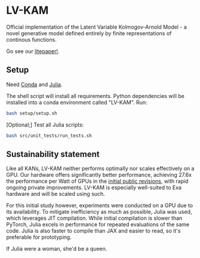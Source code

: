 # LV-KAM
Official implementation of the Latent Variable Kolmogov-Arnold Model -  a novel generative model defined entirely by finite representations of continous functions.

Go see our [litepaper!](https://exalaboratories.com/litepaper).

## Setup

Need [Conda](https://docs.conda.io/projects/conda/en/latest/user-guide/install/index.html) and [Julia](https://github.com/JuliaLang/juliaup).

The shell script will install all requirements. Python dependencies will be installed into a conda environment called "LV-KAM". Run:

```bash
bash setup/setup.sh
```

[Optional;] Test all Julia scripts:

```bash
bash src/unit_tests/run_tests.sh
```

## Sustainability statement

Like all KANs, LV-KAM neither performs optimally nor scales effectively on a GPU. Our hardware offers significantly better performance, achieving 27.6x the performance per Watt of GPUs in the [initial public revisions](https://exalaboratories.com/litepaper), with rapid ongoing private improvements. LV-KAM is especially well-suited to Exa hardware and will be scaled using such. 

For this initial study however, experiments were conducted on a GPU due to its availability. To mitigate inefficiency as much as possible, Julia was used, which leverages JIT compilation. While initial compilation is slower than PyTorch, Julia excels in performance for repeated evaluations of the same code. Julia is also faster to compile than JAX and easier to read, so it's preferable for prototyping. 

If Julia were a woman, she'd be a queen.

